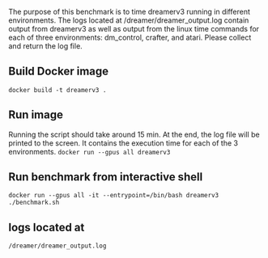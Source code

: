 The purpose of this benchmark is to time dreamerv3 running in different environments. The logs located at /dreamer/dreamer_output.log contain output from dreamerv3 as well as output from the linux time commands for each of three environments: dm_control, crafter, and atari. Please collect and return the log file. 

## Build Docker image

`docker build -t dreamerv3 .`

## Run image
Running the script should take around 15 min. At the end, the log file will be printed to the screen. It contains the execution time for each of the 3 environments.
`docker run --gpus all dreamerv3 `

## Run benchmark from interactive shell

`docker run --gpus all -it --entrypoint=/bin/bash dreamerv3`
`./benchmark.sh`

## logs located at

`/dreamer/dreamer_output.log `
